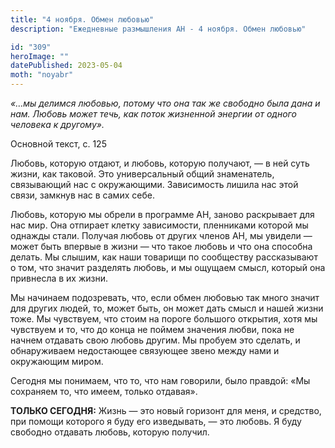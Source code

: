 ```yaml
---
title: "4 ноября. Обмен любовью"
description: "Ежедневные размышления АН - 4 ноября. Обмен любовью"

id: "309"
heroImage: ""
datePublished: 2023-05-04
moth: "noyabr"
---
```


_«…мы делимся любовью, потому что она так же свободно была дана и нам. Любовь
может течь, как поток жизненной энергии от одного человека к другому»._

Основной текст, с. 125

Любовь, которую отдают, и любовь, которую получают, — в ней суть жизни, как
таковой. Это универсальный общий знаменатель, связывающий нас с окружающими.
Зависимость лишила нас этой связи, замкнув нас в самих себе.

Любовь, которую мы обрели в программе АН, заново раскрывает для нас мир. Она
отпирает клетку зависимости, пленниками которой мы однажды стали. Получая
любовь от других членов АН, мы увидели — может быть впервые в жизни — что
такое любовь и что она способна делать. Мы слышим, как наши товарищи по
сообществу рассказывают о том, что значит разделять любовь, и мы ощущаем
смысл, который она привнесла в их жизни.

Мы начинаем подозревать, что, если обмен любовью так много значит для других
людей, то, может быть, он может дать смысл и нашей жизни тоже. Мы чувствуем,
что стоим на пороге большого открытия, хотя мы чувствуем и то, что до конца не
поймем значения любви, пока не начнем отдавать свою любовь другим. Мы пробуем
это сделать, и обнаруживаем недостающее связующее звено между нами и
окружающим миром.

Сегодня мы понимаем, что то, что нам говорили, было правдой: «Мы сохраняем то,
что имеем, только отдавая».

**ТОЛЬКО СЕГОДНЯ:** Жизнь — это новый горизонт для меня, и средство, при
помощи которого я буду его изведывать, — это любовь. Я буду свободно отдавать
любовь, которую получил.
